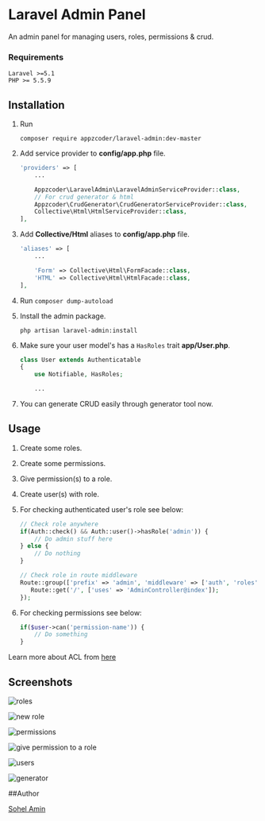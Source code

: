 # Laravel Admin Panel
An admin panel for managing users, roles, permissions & crud.

### Requirements
    Laravel >=5.1
    PHP >= 5.5.9

## Installation

1. Run
    ```
    composer require appzcoder/laravel-admin:dev-master
    ```

2. Add service provider to **config/app.php** file.
    ```php
    'providers' => [
        ...

        Appzcoder\LaravelAdmin\LaravelAdminServiceProvider::class,
        // For crud generator & html
        Appzcoder\CrudGenerator\CrudGeneratorServiceProvider::class,
        Collective\Html\HtmlServiceProvider::class,
    ],
    ```
3. Add **Collective/Html** aliases to **config/app.php** file.
    ```php
    'aliases' => [
        ...

        'Form' => Collective\Html\FormFacade::class,
        'HTML' => Collective\Html\HtmlFacade::class,
    ],
    ```
4. Run ```composer dump-autoload```

5. Install the admin package.
    ```
    php artisan laravel-admin:install
    ```

6. Make sure your user model's has a ```HasRoles``` trait **app/User.php**.
    ```php
    class User extends Authenticatable
    {
        use Notifiable, HasRoles;

        ...
    ```

7. You can generate CRUD easily through generator tool now.

## Usage

1. Create some roles.

2. Create some permissions.

3. Give permission(s) to a role.

4. Create user(s) with role.

5. For checking authenticated user's role see below:

    ```php
    // Check role anywhere
    if(Auth::check() && Auth::user()->hasRole('admin')) {
        // Do admin stuff here
    } else {
        // Do nothing
    }

    // Check role in route middleware
    Route::group(['prefix' => 'admin', 'middleware' => ['auth', 'roles'], 'roles' => 'admin'], function () {
       Route::get('/', ['uses' => 'AdminController@index']);
    });
    ```

6. For checking permissions see below:

    ```php
    if($user->can('permission-name')) {
        // Do something
    }
    ```

Learn more about ACL from [here](https://laravel.com/docs/5.3/authorization)

## Screenshots

![roles](https://cloud.githubusercontent.com/assets/1708683/19971502/70eff1f6-a209-11e6-8fa0-1ff381198f1a.png)

![new role](https://cloud.githubusercontent.com/assets/1708683/19971566/98785114-a209-11e6-9a2d-d027c13eb2d6.png)

![permissions](https://cloud.githubusercontent.com/assets/1708683/19971588/a90eafbe-a209-11e6-8631-f2489dc6c547.png)

![give permission to a role](https://cloud.githubusercontent.com/assets/1708683/19971609/bb4fa1a6-a209-11e6-891b-5b10629ea1a9.png)

![users](https://cloud.githubusercontent.com/assets/1708683/19971636/cb71096c-a209-11e6-964f-a60d7f84b434.png)

![generator](https://cloud.githubusercontent.com/assets/1708683/19971653/dc239810-a209-11e6-8348-83ff1eb4add6.png)


##Author

[Sohel Amin](http://www.sohelamin.com)
